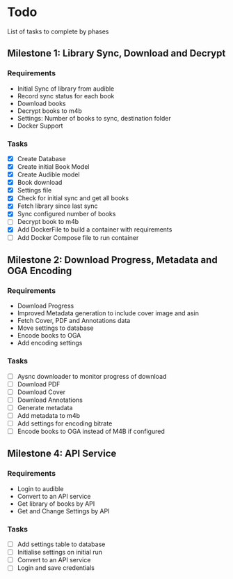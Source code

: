 # Todo

List of tasks to complete by phases

## Milestone 1: Library Sync, Download and Decrypt

### Requirements

- Initial Sync of library from audible
- Record sync status for each book
- Download books
- Decrypt books to m4b
- Settings: Number of books to sync, destination folder
- Docker Support

### Tasks

- [x] Create Database
- [x] Create initial Book Model
- [x] Create Audible model
- [x] Book download
- [x] Settings file
- [x] Check for initial sync and get all books
- [x] Fetch library since last sync
- [x] Sync configured number of books
- [ ] Decrypt book to m4b
- [x] Add DockerFile to build a container with requirements
- [ ] Add Docker Compose file to run container

## Milestone 2: Download Progress, Metadata and OGA Encoding

### Requirements

- Download Progress
- Improved Metadata generation to include cover image and asin
- Fetch Cover, PDF and Annotations data
- Move settings to database
- Encode books to OGA 
- Add encoding settings

### Tasks

- [ ] Aysnc downloader to monitor progress of download
- [ ] Download PDF
- [ ] Download Cover
- [ ] Download Annotations
- [ ] Generate metadata
- [ ] Add metadata to m4b
- [ ] Add settings for encoding bitrate
- [ ] Encode books to OGA instead of M4B if configured

## Milestone 4: API Service

### Requirements

- Login to audible
- Convert to an API service
- Get library of books by API
- Get and Change Settings by API

### Tasks

- [ ] Add settings table to database
- [ ] Initialise settings on initial run
- [ ] Convert to an API service
- [ ] Login and save credentials
